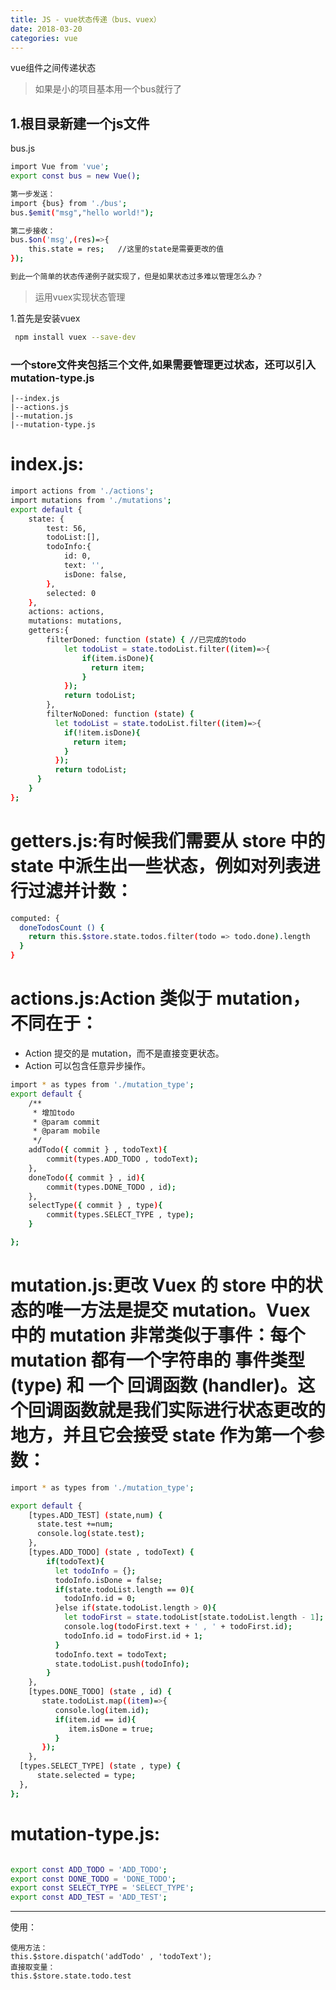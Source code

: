```yaml
---
title: JS - vue状态传递（bus、vuex）
date: 2018-03-20
categories: vue
---
```


vue组件之间传递状态

<!--more-->

> 如果是小的项目基本用一个bus就行了

## 1.根目录新建一个js文件

bus.js

```bash
import Vue from 'vue';
export const bus = new Vue();

第一步发送：
import {bus} from './bus';
bus.$emit("msg","hello world!");

第二步接收：
bus.$on('msg',(res)=>{
    this.state = res;   //这里的state是需要更改的值
});

到此一个简单的状态传递例子就实现了，但是如果状态过多难以管理怎么办？
```

> 运用vuex实现状态管理

 1.首先是安装vuex

```bash
 npm install vuex --save-dev
```

### 一个store文件夹包括三个文件,如果需要管理更过状态，还可以引入mutation-type.js
```
|--index.js
|--actions.js
|--mutation.js
|--mutation-type.js
```

# index.js:
```bash
import actions from './actions';
import mutations from './mutations';
export default {
    state: {
        test: 56,
        todoList:[],
        todoInfo:{
            id: 0,
            text: '',
            isDone: false,
        },
        selected: 0
    },
    actions: actions,
    mutations: mutations,
    getters:{
        filterDoned: function (state) { //已完成的todo
            let todoList = state.todoList.filter((item)=>{
                if(item.isDone){
                  return item;
                }
            });
            return todoList;
        },
        filterNoDoned: function (state) {
          let todoList = state.todoList.filter((item)=>{
            if(!item.isDone){
              return item;
            }
          });
          return todoList;
      }
    }
};

```
# getters.js:有时候我们需要从 store 中的 state 中派生出一些状态，例如对列表进行过滤并计数：
```bash
computed: {
  doneTodosCount () {
    return this.$store.state.todos.filter(todo => todo.done).length
  }
}
```
# actions.js:Action 类似于 mutation，不同在于：

* Action 提交的是 mutation，而不是直接变更状态。
* Action 可以包含任意异步操作。

```bash
import * as types from './mutation_type';
export default {
    /**
     * 增加todo
     * @param commit
     * @param mobile
     */
    addTodo({ commit } , todoText){
        commit(types.ADD_TODO , todoText);
    },
    doneTodo({ commit } , id){
        commit(types.DONE_TODO , id);
    },
    selectType({ commit } , type){
        commit(types.SELECT_TYPE , type);
    }

};
```

# mutation.js:更改 Vuex 的 store 中的状态的唯一方法是提交 mutation。Vuex 中的 mutation 非常类似于事件：每个 mutation 都有一个字符串的 事件类型 (type) 和 一个 回调函数 (handler)。这个回调函数就是我们实际进行状态更改的地方，并且它会接受 state 作为第一个参数：

```bash
import * as types from './mutation_type';

export default {
    [types.ADD_TEST] (state,num) {
      state.test +=num;
      console.log(state.test);
    },
    [types.ADD_TODO] (state , todoText) {
        if(todoText){
          let todoInfo = {};
          todoInfo.isDone = false;
          if(state.todoList.length == 0){
            todoInfo.id = 0;
          }else if(state.todoList.length > 0){
            let todoFirst = state.todoList[state.todoList.length - 1];
            console.log(todoFirst.text + ' , ' + todoFirst.id);
            todoInfo.id = todoFirst.id + 1;
          }
          todoInfo.text = todoText;
          state.todoList.push(todoInfo);
        }
    },
    [types.DONE_TODO] (state , id) {
       state.todoList.map((item)=>{
          console.log(item.id);
          if(item.id == id){
             item.isDone = true;
          }
       });
    },
  [types.SELECT_TYPE] (state , type) {
      state.selected = type;
  },
};

```

# mutation-type.js:

```bash

export const ADD_TODO = 'ADD_TODO';
export const DONE_TODO = 'DONE_TODO';
export const SELECT_TYPE = 'SELECT_TYPE';
export const ADD_TEST = 'ADD_TEST';

```
 
---
使用：

```
使用方法：
this.$store.dispatch('addTodo' , 'todoText');
直接取变量：
this.$store.state.todo.test
```


